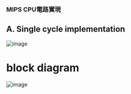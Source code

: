 ### MIPS CPU電路實現
## A. Single cycle implementation
![image](https://user-images.githubusercontent.com/79973620/218689849-c8dd8b60-657f-43e4-9968-21fb026d2b8a.png)
# block diagram
![image](https://user-images.githubusercontent.com/79973620/218689878-07a4ae14-f925-4e9a-8798-595429d4d4b6.png)

